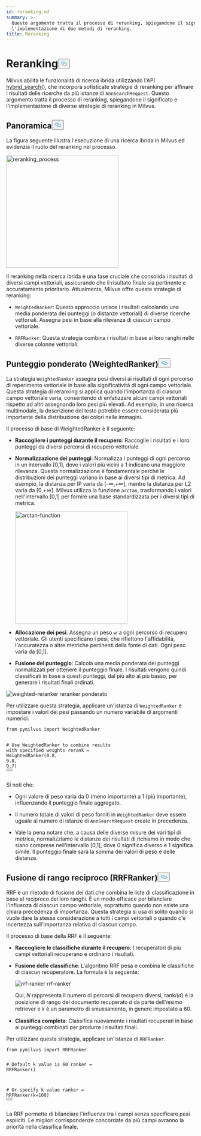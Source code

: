 ```yaml
---
id: reranking.md
summary: >-
  Questo argomento tratta il processo di reranking, spiegandone il significato e
  l'implementazione di due metodi di reranking.
title: Reranking
---
```

<h1 id="Reranking" class="common-anchor-header">Reranking<button data-href="#Reranking" class="anchor-icon" translate="no">
      <svg translate="no"
        aria-hidden="true"
        focusable="false"
        height="20"
        version="1.1"
        viewBox="0 0 16 16"
        width="16"
      >
        <path
          fill="#0092E4"
          fill-rule="evenodd"
          d="M4 9h1v1H4c-1.5 0-3-1.69-3-3.5S2.55 3 4 3h4c1.45 0 3 1.69 3 3.5 0 1.41-.91 2.72-2 3.25V8.59c.58-.45 1-1.27 1-2.09C10 5.22 8.98 4 8 4H4c-.98 0-2 1.22-2 2.5S3 9 4 9zm9-3h-1v1h1c1 0 2 1.22 2 2.5S13.98 12 13 12H9c-.98 0-2-1.22-2-2.5 0-.83.42-1.64 1-2.09V6.25c-1.09.53-2 1.84-2 3.25C6 11.31 7.55 13 9 13h4c1.45 0 3-1.69 3-3.5S14.5 6 13 6z"
        ></path>
      </svg>
    </button></h1><p>Milvus abilita le funzionalità di ricerca ibrida utilizzando l'API <a href="https://milvus.io/api-reference/pymilvus/v2.4.x/ORM/Collection/hybrid_search.md">hybrid_search()</a>, che incorpora sofisticate strategie di reranking per affinare i risultati delle ricerche da più istanze di <code translate="no">AnnSearchRequest</code>. Questo argomento tratta il processo di reranking, spiegandone il significato e l'implementazione di diverse strategie di reranking in Milvus.</p>
<h2 id="Overview" class="common-anchor-header">Panoramica<button data-href="#Overview" class="anchor-icon" translate="no">
      <svg translate="no"
        aria-hidden="true"
        focusable="false"
        height="20"
        version="1.1"
        viewBox="0 0 16 16"
        width="16"
      >
        <path
          fill="#0092E4"
          fill-rule="evenodd"
          d="M4 9h1v1H4c-1.5 0-3-1.69-3-3.5S2.55 3 4 3h4c1.45 0 3 1.69 3 3.5 0 1.41-.91 2.72-2 3.25V8.59c.58-.45 1-1.27 1-2.09C10 5.22 8.98 4 8 4H4c-.98 0-2 1.22-2 2.5S3 9 4 9zm9-3h-1v1h1c1 0 2 1.22 2 2.5S13.98 12 13 12H9c-.98 0-2-1.22-2-2.5 0-.83.42-1.64 1-2.09V6.25c-1.09.53-2 1.84-2 3.25C6 11.31 7.55 13 9 13h4c1.45 0 3-1.69 3-3.5S14.5 6 13 6z"
        ></path>
      </svg>
    </button></h2><p>La figura seguente illustra l'esecuzione di una ricerca ibrida in Milvus ed evidenzia il ruolo del reranking nel processo.</p>
<p><img translate="no" src="/docs/v2.4.x/assets/multi-vector-rerank.png" alt="reranking_process" width="300"/></p>
<p>Il reranking nella ricerca ibrida è una fase cruciale che consolida i risultati di diversi campi vettoriali, assicurando che il risultato finale sia pertinente e accuratamente prioritario. Attualmente, Milvus offre queste strategie di reranking:</p>
<ul>
<li><p><code translate="no">WeightedRanker</code>: Questo approccio unisce i risultati calcolando una media ponderata dei punteggi (o distanze vettoriali) di diverse ricerche vettoriali. Assegna pesi in base alla rilevanza di ciascun campo vettoriale.</p></li>
<li><p><code translate="no">RRFRanker</code>: Questa strategia combina i risultati in base ai loro ranghi nelle diverse colonne vettoriali.</p></li>
</ul>
<h2 id="Weighted-Scoring-WeightedRanker" class="common-anchor-header">Punteggio ponderato (WeightedRanker)<button data-href="#Weighted-Scoring-WeightedRanker" class="anchor-icon" translate="no">
      <svg translate="no"
        aria-hidden="true"
        focusable="false"
        height="20"
        version="1.1"
        viewBox="0 0 16 16"
        width="16"
      >
        <path
          fill="#0092E4"
          fill-rule="evenodd"
          d="M4 9h1v1H4c-1.5 0-3-1.69-3-3.5S2.55 3 4 3h4c1.45 0 3 1.69 3 3.5 0 1.41-.91 2.72-2 3.25V8.59c.58-.45 1-1.27 1-2.09C10 5.22 8.98 4 8 4H4c-.98 0-2 1.22-2 2.5S3 9 4 9zm9-3h-1v1h1c1 0 2 1.22 2 2.5S13.98 12 13 12H9c-.98 0-2-1.22-2-2.5 0-.83.42-1.64 1-2.09V6.25c-1.09.53-2 1.84-2 3.25C6 11.31 7.55 13 9 13h4c1.45 0 3-1.69 3-3.5S14.5 6 13 6z"
        ></path>
      </svg>
    </button></h2><p>La strategia <code translate="no">WeightedRanker</code> assegna pesi diversi ai risultati di ogni percorso di reperimento vettoriale in base alla significatività di ogni campo vettoriale. Questa strategia di reranking si applica quando l'importanza di ciascun campo vettoriale varia, consentendo di enfatizzare alcuni campi vettoriali rispetto ad altri assegnando loro pesi più elevati. Ad esempio, in una ricerca multimodale, la descrizione del testo potrebbe essere considerata più importante della distribuzione dei colori nelle immagini.</p>
<p>Il processo di base di WeightedRanker è il seguente:</p>
<ul>
<li><p><strong>Raccogliere i punteggi durante il recupero</strong>: Raccoglie i risultati e i loro punteggi da diversi percorsi di recupero vettoriale.</p></li>
<li><p><strong>Normalizzazione dei punteggi</strong>: Normalizza i punteggi di ogni percorso in un intervallo [0,1], dove i valori più vicini a 1 indicano una maggiore rilevanza. Questa normalizzazione è fondamentale perché le distribuzioni dei punteggi variano in base ai diversi tipi di metrica. Ad esempio, la distanza per IP varia da [-∞,+∞], mentre la distanza per L2 varia da [0,+∞]. Milvus utilizza la funzione <code translate="no">arctan</code>, trasformando i valori nell'intervallo [0,1] per fornire una base standardizzata per i diversi tipi di metrica.</p>
<p><img translate="no" src="/docs/v2.4.x/assets/arctan.png" alt="arctan-function" width="300"/></p></li>
<li><p><strong>Allocazione dei pesi</strong>: Assegna un peso <code translate="no">w𝑖</code> a ogni percorso di recupero vettoriale. Gli utenti specificano i pesi, che riflettono l'affidabilità, l'accuratezza o altre metriche pertinenti della fonte di dati. Ogni peso varia da [0,1].</p></li>
<li><p><strong>Fusione del punteggio</strong>: Calcola una media ponderata dei punteggi normalizzati per ottenere il punteggio finale. I risultati vengono quindi classificati in base a questi punteggi, dal più alto al più basso, per generare i risultati finali ordinati.</p></li>
</ul>
<p>
  
   <span class="img-wrapper"> <img translate="no" src="/docs/v2.4.x//assets/weighted-reranker.png" alt="weighted-reranker" class="doc-image" id="weighted-reranker" />
   </span> <span class="img-wrapper"> <span>reranker ponderato</span> </span></p>
<p>Per utilizzare questa strategia, applicare un'istanza di <code translate="no">WeightedRanker</code> e impostare i valori dei pesi passando un numero variabile di argomenti numerici.</p>
<pre><code translate="no" class="language-python"><span class="hljs-keyword">from</span> pymilvus <span class="hljs-keyword">import</span> WeightedRanker

<span class="hljs-comment"># Use WeightedRanker to combine results with specified weights</span>
rerank = WeightedRanker(<span class="hljs-number">0.8</span>, <span class="hljs-number">0.8</span>, <span class="hljs-number">0.7</span>) 
<button class="copy-code-btn"></button></code></pre>
<p>Si noti che:</p>
<ul>
<li><p>Ogni valore di peso varia da 0 (meno importante) a 1 (più importante), influenzando il punteggio finale aggregato.</p></li>
<li><p>Il numero totale di valori di peso forniti in <code translate="no">WeightedRanker</code> deve essere uguale al numero di istanze di <code translate="no">AnnSearchRequest</code> create in precedenza.</p></li>
<li><p>Vale la pena notare che, a causa delle diverse misure dei vari tipi di metrica, normalizziamo le distanze dei risultati di richiamo in modo che siano comprese nell'intervallo [0,1], dove 0 significa diverso e 1 significa simile. Il punteggio finale sarà la somma dei valori di peso e delle distanze.</p></li>
</ul>
<h2 id="Reciprocal-Rank-Fusion-RRFRanker" class="common-anchor-header">Fusione di rango reciproco (RRFRanker)<button data-href="#Reciprocal-Rank-Fusion-RRFRanker" class="anchor-icon" translate="no">
      <svg translate="no"
        aria-hidden="true"
        focusable="false"
        height="20"
        version="1.1"
        viewBox="0 0 16 16"
        width="16"
      >
        <path
          fill="#0092E4"
          fill-rule="evenodd"
          d="M4 9h1v1H4c-1.5 0-3-1.69-3-3.5S2.55 3 4 3h4c1.45 0 3 1.69 3 3.5 0 1.41-.91 2.72-2 3.25V8.59c.58-.45 1-1.27 1-2.09C10 5.22 8.98 4 8 4H4c-.98 0-2 1.22-2 2.5S3 9 4 9zm9-3h-1v1h1c1 0 2 1.22 2 2.5S13.98 12 13 12H9c-.98 0-2-1.22-2-2.5 0-.83.42-1.64 1-2.09V6.25c-1.09.53-2 1.84-2 3.25C6 11.31 7.55 13 9 13h4c1.45 0 3-1.69 3-3.5S14.5 6 13 6z"
        ></path>
      </svg>
    </button></h2><p>RRF è un metodo di fusione dei dati che combina le liste di classificazione in base al reciproco dei loro ranghi. È un modo efficace per bilanciare l'influenza di ciascun campo vettoriale, soprattutto quando non esiste una chiara precedenza di importanza. Questa strategia si usa di solito quando si vuole dare la stessa considerazione a tutti i campi vettoriali o quando c'è incertezza sull'importanza relativa di ciascun campo.</p>
<p>Il processo di base della RRF è il seguente:</p>
<ul>
<li><p><strong>Raccogliere le classifiche durante il recupero</strong>: I recuperatori di più campi vettoriali recuperano e ordinano i risultati.</p></li>
<li><p><strong>Fusione delle classifiche</strong>: L'algoritmo RRF pesa e combina le classifiche di ciascun recuperatore. La formula è la seguente:</p>
<p>
  
   <span class="img-wrapper"> <img translate="no" src="/docs/v2.4.x//assets/rrf-ranker.png" alt="rrf-ranker" class="doc-image" id="rrf-ranker" />
   </span> <span class="img-wrapper"> <span>rrf-ranker</span> </span></p>
<p>Qui, 𝑁 rappresenta il numero di percorsi di recupero diversi, rank𝑖(𝑑) è la posizione di rango del documento recuperato 𝑑 da parte dell'𝑖esimo retriever e 𝑘 è un parametro di smussamento, in genere impostato a 60.</p></li>
<li><p><strong>Classifica completa</strong>: Classifica nuovamente i risultati recuperati in base ai punteggi combinati per produrre i risultati finali.</p></li>
</ul>
<p>Per utilizzare questa strategia, applicare un'istanza di <code translate="no">RRFRanker</code>.</p>
<pre><code translate="no" class="language-python"><span class="hljs-keyword">from</span> pymilvus <span class="hljs-keyword">import</span> RRFRanker

<span class="hljs-comment"># Default k value is 60</span>
ranker = RRFRanker()

<span class="hljs-comment"># Or specify k value</span>
ranker = RRFRanker(k=<span class="hljs-number">100</span>)
<button class="copy-code-btn"></button></code></pre>
<p>La RRF permette di bilanciare l'influenza tra i campi senza specificare pesi espliciti. Le migliori corrispondenze concordate da più campi avranno la priorità nella classifica finale.</p>
